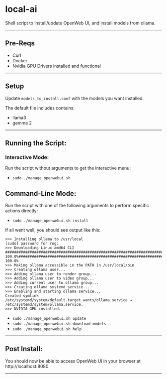 # local-ai
Shell script to install/update OpenWeb UI, and install models from ollama.

----------------------------------------------------------------------------------

## Pre-Reqs

- Curl
- Docker
- Nvidia GPU Drivers installed and functional

----------------------------------------------------------------------------------

## Setup

Update `models_to_install.conf` with the models you want installed. 

The default file includes contains:
- llama3
- gemma 2

----------------------------------------------------------------------------------

## Running the Script:

### Interactive Mode:
Run the script without arguments to get the interactive menu:

  - `sudo ./manage_openwebui.sh`

## Command-Line Mode:

Run the script with one of the following arguments to perform specific actions directly:

  - `sudo ./manage_openwebui.sh install`

If all went well, you should see output like this:
```
>>> Installing ollama to /usr/local
[sudo] password for rog: 
>>> Downloading Linux amd64 CLI
######################################################################## 100.0%######################################################################### 100.0%
>>> Making ollama accessible in the PATH in /usr/local/bin
>>> Creating ollama user...
>>> Adding ollama user to render group...
>>> Adding ollama user to video group...
>>> Adding current user to ollama group...
>>> Creating ollama systemd service...
>>> Enabling and starting ollama service...
Created symlink /etc/systemd/system/default.target.wants/ollama.service → /etc/systemd/system/ollama.service.
>>> NVIDIA GPU installed.
```

  - `sudo ./manage_openwebui.sh update`
  - `sudo ./manage_openwebui.sh download-models`
  - `sudo ./manage_openwebui.sh help`

----------------------------------------------------------------------------------

## Post Install:

You should now be able to access OpenWeb UI in your browser at http://localhost:8080

----------------------------------------------------------------------------------



